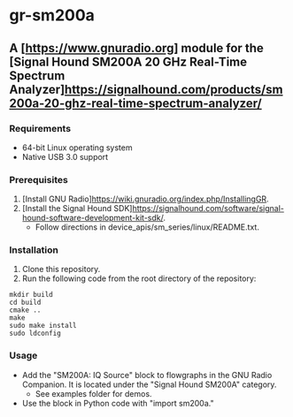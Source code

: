 # gr-sm200a

## A [https://www.gnuradio.org]<GNU Radio> module for the [Signal Hound SM200A 20 GHz Real-Time Spectrum Analyzer]<https://signalhound.com/products/sm200a-20-ghz-real-time-spectrum-analyzer/>

### Requirements

- 64-bit Linux operating system
- Native USB 3.0 support

### Prerequisites

1. [Install GNU Radio]<https://wiki.gnuradio.org/index.php/InstallingGR>.
2. [Install the Signal Hound SDK]<https://signalhound.com/software/signal-hound-software-development-kit-sdk/>.
    - Follow directions in device_apis/sm_series/linux/README.txt.

### Installation

1. Clone this repository.
2. Run the following code from the root directory of the repository:

```
mkdir build
cd build
cmake ..
make
sudo make install
sudo ldconfig
```

### Usage

- Add the "SM200A: IQ Source" block to flowgraphs in the GNU Radio Companion. It is located under the "Signal Hound SM200A" category.
    - See examples folder for demos.
- Use the block in Python code with "import sm200a."
